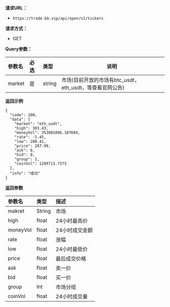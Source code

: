 
**请求URL：** 
- ` https://trade.bb.vip/api/open/v1/tickers `
  
**请求方式：**
- GET 

**Query参数：** 

|参数名|必选|类型|说明|
|:----    |:---|:----- |-----   |
|market |  是  |    string   |    市场(目前开放的市场有btc_usdt，eth_usdt，等查看官网公告)   |


**返回示例**

``` 
{
  "code": 200,
  "data": {
    "market": "eth_usdt",
    "high": 303.43,
    "moneyVol": 353001896.107604,
    "rate": -1.45,
    "low": 280.41,
    "price": 287.99,
    "ask": 0,
    "bid": 0,
    "group": 1,
    "coinVol": 1209713.7373
  },
  "info": "成功"
}

```

**返回参数**

| 参数名          | 类型   | 描述   |
| :----------- |  :--- | :--- |
| makret | String     | 市场 |
| high | float     | 24小时最高价 |
| moneyVol | float     | 24小时成交金额 |
| rate | float     | 涨幅 |
| low | float     | 24小时最低价 |
| price | float     | 最后成交价格 |
| ask | float     | 卖一价 |
| bid |  float     | 买一价 |
| group | Int     | 市场分组 |
| coinVol | float     | 24小时成交量 |